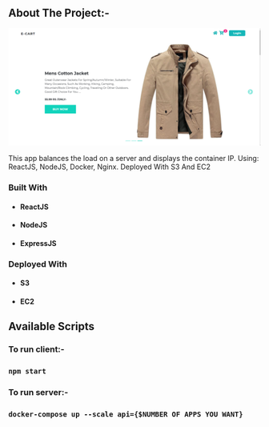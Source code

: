 <!-- ABOUT THE PROJECT -->

## About The Project:-

![Home page](https://github.com/Sumukha210/E-kart-website/blob/main/public/img/homepage.png?raw=true "Ekart home page")

This app balances the load on a server and displays the container IP. Using: ReactJS, NodeJS, Docker, Nginx. Deployed With S3 And EC2

### Built With

- #### ReactJS
- #### NodeJS
- #### ExpressJS

### Deployed With

- #### S3
- #### EC2

## Available Scripts

### To run client:-

### `npm start`

### To run server:-

### `docker-compose up --scale api={$NUMBER OF APPS YOU WANT}`

